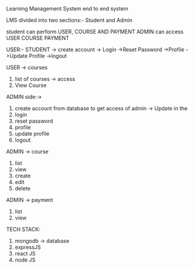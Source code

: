 Learning Management System end to end system

LMS divided into two sections:- Student and Admin

student can perform USER, COURSE AND PAYMENT
ADMIN can access USER COURSE PAYMENT

USER:- STUDENT
 -> create account
 -> Login
 ->Reset Password
 ->Profile
 ->Update Profile
 ->logout

 USER -> courses
 1. list of courses -> access
 2. View Course

 ADMIN side:->
 1. create account from database to get access of admin -> Update in the 
 2. login
 3. reset password
 4. profile
 5. update profile
 6. logout

 ADMIN -> course
 1. list
 2. view
 3. create
 4. edit
 5. delete

 ADMIN -> payment

 1. list
 2. view


 TECH STACK:
 1. mongodb -> database
 2. expressJS
 3. react JS
 4. node JS

 